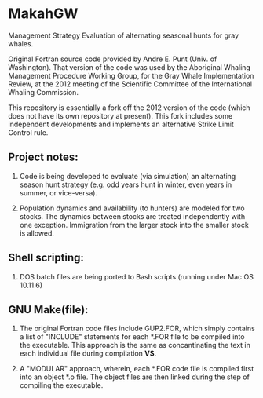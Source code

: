 # MakahGW

Management Strategy Evaluation of alternating seasonal hunts for gray whales. 

Original Fortran source code provided by Andre E. Punt (Univ. of Washington). That version of the code was used by the Aboriginal Whaling Management Procedure Working Group, for the Gray Whale Implementation Review, at the 2012 meeting of the Scientific Committee of the International Whaling Commission. 

This repository is essentially a fork off the 2012 version of the code (which does not have its own repository at present). This fork includes some independent developments and implements an alternative Strike Limit Control rule.   

## Project notes: 

1. Code is being developed to evaluate (via simulation) an alternating season hunt strategy (e.g. odd years hunt in winter, even years in summer, or vice-versa). 


2. Population dynamics and availability (to hunters) are modeled for two stocks. The dynamics between stocks are treated independently with one exception. Immigration from the larger stock into the smaller stock is allowed. 


## Shell scripting: 

1. DOS batch files are being ported to Bash scripts (running under Mac OS 10.11.6) 

## GNU Make(file): 

1. The original Fortran code files include GUP2.FOR, which simply contains a list of "INCLUDE" statements for each *.FOR file to be compiled into the executable. This approach is the same as concantinating the text in each individual file during compilation __VS__.  

2. A "MODULAR" approach, wherein, each *.FOR code file is compiled first into an object *.o file. The object files are then linked during the step of compiling the executable. 





